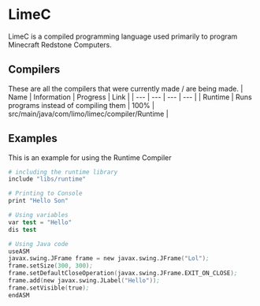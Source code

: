 # LimeC
LimeC is a compiled programming language used primarily to program Minecraft Redstone Computers.

## Compilers
These are all the compilers that were currently made / are being made.
| Name | Information | Progress | Link |
| --- | --- | --- | --- |
| Runtime | Runs programs instead of compiling them | 100% | src/main/java/com/limo/limec/compiler/Runtime |

## Examples
This is an example for using the Runtime Compiler
```s
# including the runtime library
include "libs/runtime"

# Printing to Console
print "Hello Son"

# Using variables
var test = "Hello"
dis test

# Using Java code
useASM
javax.swing.JFrame frame = new javax.swing.JFrame("Lol");
frame.setSize(300, 300);
frame.setDefaultCloseOperation(javax.swing.JFrame.EXIT_ON_CLOSE);
frame.add(new javax.swing.JLabel("Hello"));
frame.setVisible(true);
endASM
```
